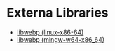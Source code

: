 # Externa Libraries

- [libwebp (linux-x86-64)](https://storage.googleapis.com/downloads.webmproject.org/releases/webp/index.html)
- [libwebp (mingw-w64-x86_64)](https://packages.msys2.org/package/mingw-w64-x86_64-libwebp)
